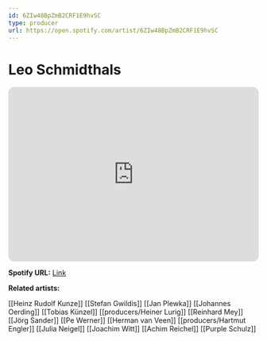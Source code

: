 ```yaml
---
id: 6ZIw48BpZmB2CRF1E9hvSC
type: producer
url: https://open.spotify.com/artist/6ZIw48BpZmB2CRF1E9hvSC
---
```

# Leo Schmidthals

<iframe style="border-radius:12px" src="https://open.spotify.com/embed/artist/6ZIw48BpZmB2CRF1E9hvSC" width="100%" height="352" frameBorder="0" allowfullscreen="" allow="autoplay; clipboard-write; encrypted-media; fullscreen; picture-in-picture" loading="lazy"></iframe>

**Spotify URL:** [Link](https://open.spotify.com/artist/6ZIw48BpZmB2CRF1E9hvSC)

**Related artists:**

[[Heinz Rudolf Kunze]]
[[Stefan Gwildis]]
[[Jan Plewka]]
[[Johannes Oerding]]
[[Tobias Künzel]]
[[producers/Heiner Lurig]]
[[Reinhard Mey]]
[[Jörg Sander]]
[[Pe Werner]]
[[Herman van Veen]]
[[producers/Hartmut Engler]]
[[Julia Neigel]]
[[Joachim Witt]]
[[Achim Reichel]]
[[Purple Schulz]]

